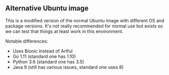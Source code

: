 Alternative Ubuntu image
------------------------

This is a modified version of the normal Ubuntu image with different
OS and package versions. It's not really recommended for normal use
but exists so we can test that things at least work in this environment.

Notable differences:
 - Uses Bionic instead of Artful
 - Go 1.11 (standard one has 1.10)
 - Python 3.6 (standard one has 3.5)
 - Java 9 (still has various issues, standard one uses 8)

